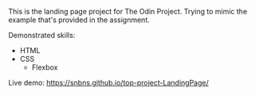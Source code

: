 This is the landing page project for The Odin Project. Trying to mimic the example that's provided in the assignment.

Demonstrated skills:
* HTML
* CSS
    * Flexbox

Live demo: https://snbns.github.io/top-project-LandingPage/
